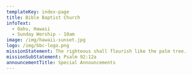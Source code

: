 ```yaml
---
templateKey: index-page
title: Bible Baptist Church
infoText:
  - Oahu, Hawaii
  - Sunday Worship - 10am
image: /img/hawaii-sunset.jpg
logo: /img/bbc-logo.png
missionStatement: The righteous shall flourish like the palm tree.
missionSubStatement: Psalm 92:12a
announcementTitle: Special Announcements
---
```

